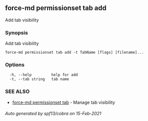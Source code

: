 ## force-md permissionset tab add

Add tab visibility

### Synopsis

Add tab visibility

```
force-md permissionset tab add -t TabName [flags] [filename]...
```

### Options

```
  -h, --help         help for add
  -t, --tab string   tab name
```

### SEE ALSO

* [force-md permissionset tab](force-md_permissionset_tab.md)	 - Manage tab visibility

###### Auto generated by spf13/cobra on 15-Feb-2021
